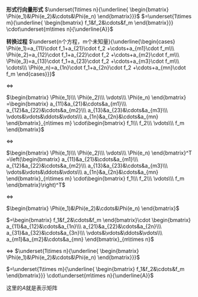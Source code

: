 **形式行向量形式**
$\underset{1\times n}{\underline{
\begin{bmatrix}
\Phi(e_1)&\Phi(e_2)&\cdots&\Phi(e_n)
\end{bmatrix}}}$
$=\underset{1\times m}{\underline{
\begin{bmatrix}
f_1&f_2&\cdots&f_m
\end{bmatrix}}}
\cdot\underset{m\times n}{\underline{A}}$

**转换过程**
$\underset{n个方程，m个未知量}{\underline{\begin{cases}
\Phi(e_1)=a_{11}\cdot f_1+a_{21}\cdot f_2
+\cdots+a_{m1}\cdot f_m\\\ 
\Phi(e_2)=a_{12}\cdot f_1+a_{22}\cdot f_2
+\cdots+a_{m2}\cdot f_m\\\ 
\Phi(e_3)=a_{13}\cdot f_1+a_{23}\cdot f_2
+\cdots+a_{m3}\cdot f_m\\\ 
\cdots\\\ 
\Phi(e_n)=a_{1n}\cdot f_1+a_{2n}\cdot f_2
+\cdots+a_{mn}\cdot f_m
\end{cases}}}$

$\Leftrightarrow$

$\begin{bmatrix}
\Phi(e_1)\\\ \Phi(e_2)\\\ \vdots\\\ \Phi(e_n)
\end{bmatrix}
=\begin{bmatrix}
a_{11}&a_{21}&\cdots&a_{m1}\\\ 
a_{12}&a_{22}&\cdots&a_{m2}\\\ 
a_{13}&a_{23}&\cdots&a_{m3}\\\ 
\vdots&\vdots&\ddots&\vdots\\\ 
a_{1n}&a_{2n}&\cdots&a_{mn}
\end{bmatrix}_{n\times m}
\cdot\begin{bmatrix}
f_1\\\ f_2\\\ \vdots\\\ f_m
\end{bmatrix}$

$\Leftrightarrow$

$\begin{bmatrix}
\Phi(e_1)\\\ \Phi(e_2)\\\ \vdots\\\ \Phi(e_n)
\end{bmatrix}^T
=\left(\begin{bmatrix}
a_{11}&a_{21}&\cdots&a_{m1}\\\ 
a_{12}&a_{22}&\cdots&a_{m2}\\\ 
a_{13}&a_{23}&\cdots&a_{m3}\\\ 
\vdots&\vdots&\ddots&\vdots\\\ 
a_{1n}&a_{2n}&\cdots&a_{mn}
\end{bmatrix}_{n\times m}
\cdot\begin{bmatrix}
f_1\\\ f_2\\\ \vdots\\\ f_m
\end{bmatrix}\right)^T$

$\Leftrightarrow$

$\begin{bmatrix}
\Phi(e_1)&\Phi(e_2)&\cdots&\Phi(e_n)
\end{bmatrix}$

$=\begin{bmatrix}
f_1&f_2&\cdots&f_m
\end{bmatrix}\cdot
\begin{bmatrix}
a_{11}&a_{12}&\cdots&a_{1n}\\\ 
a_{21}&a_{22}&\cdots&a_{2n}\\\ 
a_{31}&a_{32}&\cdots&a_{3n}\\\ 
\vdots&\vdots&\ddots&\vdots\\\ 
a_{m1}&a_{m2}&\cdots&a_{mn}
\end{bmatrix}_{m\times n}$

$\Leftrightarrow$
$\underset{1\times n}{\underline{
\begin{bmatrix}
\Phi(e_1)&\Phi(e_2)&\cdots&\Phi(e_n)
\end{bmatrix}}}$

$=\underset{1\times m}{\underline{
\begin{bmatrix}
f_1&f_2&\cdots&f_m
\end{bmatrix}}}
\cdot\underset{m\times n}{\underline{A}}$

这里的$A$就是表示矩阵
